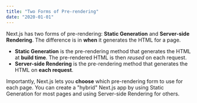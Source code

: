 ```yaml
---
title: "Two Forms of Pre-rendering"
date: "2020-01-01"
---
```


Next.js has two forms of pre-rendering: **Static Generation** and
**Server-side Rendering**. The difference is in **when** it generates
the HTML for a page.

- **Static Generation** is the pre-rendering method that generates the
  HTML at **build time**. The pre-rendered HTML is then _reused_ on
  each request.
- **Server-side Rendering** is the pre-rendering method that generates
  the HTML on **each request**.

Importantly, Next.js lets you **choose** which pre-rendering form to
use for each page. You can create a "hybrid" Next.js app by using
Static Generation for most pages and using Server-side Rendering for
others.
